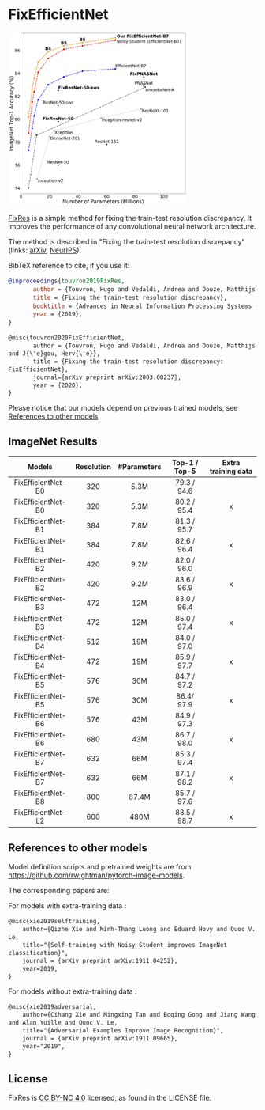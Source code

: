 # FixEfficientNet

<img src="image/Fix-Efficient-Net.png" height="350">

[FixRes](https://github.com/facebookresearch/FixRes) is a simple method for fixing the train-test resolution discrepancy. 
It improves the performance of any convolutional neural network architecture. 

The method is described in "Fixing the train-test resolution discrepancy" (links: [arXiv](https://arxiv.org/abs/1906.06423), [NeurIPS](https://papers.nips.cc/paper/9035-fixing-the-train-test-resolution-discrepancy)). 

BibTeX reference to cite, if you use it:

```bibtex
@inproceedings{touvron2019FixRes,
       author = {Touvron, Hugo and Vedaldi, Andrea and Douze, Matthijs and J{\'e}gou, Herv{\'e}},
       title = {Fixing the train-test resolution discrepancy},
       booktitle = {Advances in Neural Information Processing Systems (NeurIPS)},
       year = {2019},
}
```

```
@misc{touvron2020FixEfficientNet,
       author = {Touvron, Hugo and Vedaldi, Andrea and Douze, Matthijs and J{\'e}gou, Herv{\'e}},
       title = {Fixing the train-test resolution discrepancy: FixEfficientNet},
       journal={arXiv preprint arXiv:2003.08237},
       year = {2020},
}
```

Please notice that our models depend on previous trained models, see [References to other models](#references-to-other-models) 


## ImageNet Results

|  Models  | Resolution | #Parameters | Top-1 / Top-5 |  Extra training data            |
|:---:|:-:|:------------:|:------:|:-----:|
| FixEfficientNet-B0| 320 |     5.3M    |  79.3 /  94.6 |  |
| FixEfficientNet-B0| 320 |    5.3M     |  80.2 /  95.4 | x  |
| FixEfficientNet-B1| 384 |     7.8M    |   81.3 /  95.7 | |
| FixEfficientNet-B1| 384 |     7.8M    |  82.6 /  96.4 | x |
| FixEfficientNet-B2| 420 |     9.2M     |  82.0 /  96.0 |  |
| FixEfficientNet-B2| 420 |    9.2M     |  83.6 /  96.9 | x |
| FixEfficientNet-B3| 472 |     12M     |  83.0 /  96.4 |  |
| FixEfficientNet-B3| 472 |     12M     |  85.0 /  97.4 | x |
| FixEfficientNet-B4| 512 |    19M     |  84.0 /  97.0 |  |
| FixEfficientNet-B4| 472 |    19M      | 85.9 /  97.7 | x  |
| FixEfficientNet-B5| 576 |     30M    |  84.7 /  97.2 |   |
| FixEfficientNet-B5| 576 |     30M       |  86.4/  97.9 | x |
| FixEfficientNet-B6| 576 |     43M    |  84.9 /  97.3 |   |
| FixEfficientNet-B6| 680 |     43M      |  86.7 /  98.0 | x |
| FixEfficientNet-B7| 632 |     66M     |  85.3 /  97.4 |   |
| FixEfficientNet-B7| 632 |     66M    |  87.1 /  98.2 | x  |
| FixEfficientNet-B8| 800 |     87.4M   |  85.7 /  97.6 | |
| FixEfficientNet-L2| 600 |     480M     |  88.5 /  98.7 |x |


## References to other models

Model definition scripts and pretrained weights are from https://github.com/rwightman/pytorch-image-models.

The corresponding papers are:

For models with extra-training data :

```
@misc{xie2019selftraining,
    author={Qizhe Xie and Minh-Thang Luong and Eduard Hovy and Quoc V. Le,
    title="{Self-training with Noisy Student improves ImageNet classification}",
    journal = {arXiv preprint arXiv:1911.04252},
    year=2019,
}
```

For models without extra-training data :

```
@misc{xie2019adversarial,
    author={Cihang Xie and Mingxing Tan and Boqing Gong and Jiang Wang and Alan Yuille and Quoc V. Le,
    title="{Adversarial Examples Improve Image Recognition}",
    journal = {arXiv preprint arXiv:1911.09665},
    year="2019",
}
```
## License
FixRes is [CC BY-NC 4.0](https://creativecommons.org/licenses/by-nc/4.0/) licensed, as found in the LICENSE file.


